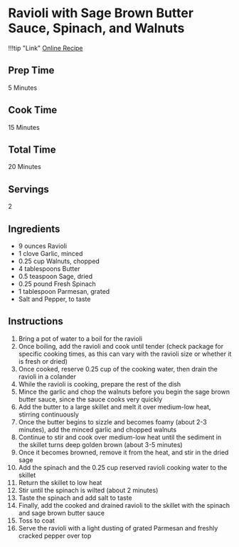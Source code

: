 # Ravioli with Sage Brown Butter Sauce, Spinach, and Walnuts

!!!tip "Link"
    [Online Recipe](https://www.budgetbytes.com/ravioli-with-sage-brown-butter-sauce-spinach-and-walnuts/)
    
## Prep Time
5 Minutes

## Cook Time
15 Minutes

## Total Time
20 Minutes

## Servings
2

## Ingredients
* 9 ounces Ravioli
* 1 clove Garlic, minced
* 0.25 cup Walnuts, chopped
* 4 tablespoons Butter
* 0.5 teaspoon Sage, dried
* 0.25 pound Fresh Spinach
* 1 tablespoon Parmesan, grated
* Salt and Pepper, to taste

## Instructions
1. Bring a pot of water to a boil for the ravioli
1. Once boiling, add the ravioli and cook until tender (check package for specific cooking times, as this can vary with the ravioli size or whether it is fresh or dried)
1. Once cooked, reserve 0.25 cup of the cooking water, then drain the ravioli in a colander
1. While the ravioli is cooking, prepare the rest of the dish
1. Mince the garlic and chop the walnuts before you begin the sage brown butter sauce, since the sauce cooks very quickly
1. Add the butter to a large skillet and melt it over medium-low heat, stirring continuously
1. Once the butter begins to sizzle and becomes foamy (about 2-3 minutes), add the minced garlic and chopped walnuts
1. Continue to stir and cook over medium-low heat until the sediment in the skillet turns deep golden brown (about 3-5 minutes)
1. Once it becomes browned, remove it from the heat, and stir in the dried sage
1. Add the spinach and the 0.25 cup reserved ravioli cooking water to the skillet
1. Return the skillet to low heat
1. Stir until the spinach is wilted (about 2 minutes)
1. Taste the spinach and add salt to taste
1. Finally, add the cooked and drained ravioli to the skillet with the spinach and sage brown butter sauce
1. Toss to coat
1. Serve the ravioli with a light dusting of grated Parmesan and freshly cracked pepper over top